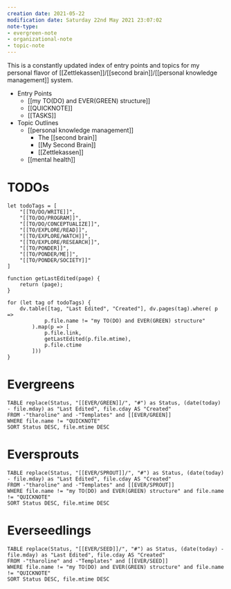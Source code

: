 ```yaml
---
creation date: 2021-05-22
modification date: Saturday 22nd May 2021 23:07:02
note-type: 
- evergreen-note
- organizational-note
- topic-note 
---
```


This is a constantly updated index of entry points and topics for my personal flavor of [[Zettlekassen]]/[[second brain]]/[[personal knowledge management]] system.

- Entry Points
	- [[my TO(DO) and EVER(GREEN) structure]]
	- [[QUICKNOTE]]
	- [[TASKS]]
- Topic Outlines
	- [[personal knowledge management]]
		- The [[second brain]]
		- [[My Second Brain]]
		- [[Zettlekassen]]
	- [[mental health]]


# TODOs 
```dataviewjs
let todoTags = [
	"[[TO/DO/WRITE]]",
	"[[TO/DO/PROGRAM]]",
	"[[TO/DO/CONCEPTUALIZE]]",
	"[[TO/EXPLORE/READ]]",
	"[[TO/EXPLORE/WATCH]]",
	"[[TO/EXPLORE/RESEARCH]]",
	"[[TO/PONDER]]",
	"[[TO/PONDER/ME]]",
	"[[TO/PONDER/SOCIETY]]"
]

function getLastEdited(page) {
	return (page);
}

for (let tag of todoTags) {
	dv.table([tag, "Last Edited", "Created"], dv.pages(tag).where( p =>
			p.file.name != "my TO(DO) and EVER(GREEN) structure"
		).map(p => [
			p.file.link,
			getLastEdited(p.file.mtime),
			p.file.ctime
		]))
}
```


# Evergreens
```dataview
TABLE replace(Status, "[[EVER/GREEN]]/", "#") as Status, (date(today) - file.mday) as "Last Edited", file.cday AS "Created"
FROM -"tharoline" and -"Templates" and [[EVER/GREEN]] 
WHERE file.name != "QUICKNOTE" 
SORT Status DESC, file.mtime DESC 
```
# Eversprouts
```dataview
TABLE replace(Status, "[[EVER/SPROUT]]/", "#") as Status, (date(today) - file.mday) as "Last Edited", file.cday AS "Created"
FROM -"tharoline" and -"Templates" and [[EVER/SPROUT]] 
WHERE file.name != "my TO(DO) and EVER(GREEN) structure" and file.name != "QUICKNOTE"
SORT Status DESC, file.mtime DESC 
```
# Everseedlings
```dataview
TABLE replace(Status, "[[EVER/SEED]]/", "#") as Status, (date(today) - file.mday) as "Last Edited", file.cday AS "Created"
FROM -"tharoline" and -"Templates" and [[EVER/SEED]] 
WHERE file.name != "my TO(DO) and EVER(GREEN) structure" and file.name != "QUICKNOTE"
SORT Status DESC, file.mtime DESC 
```